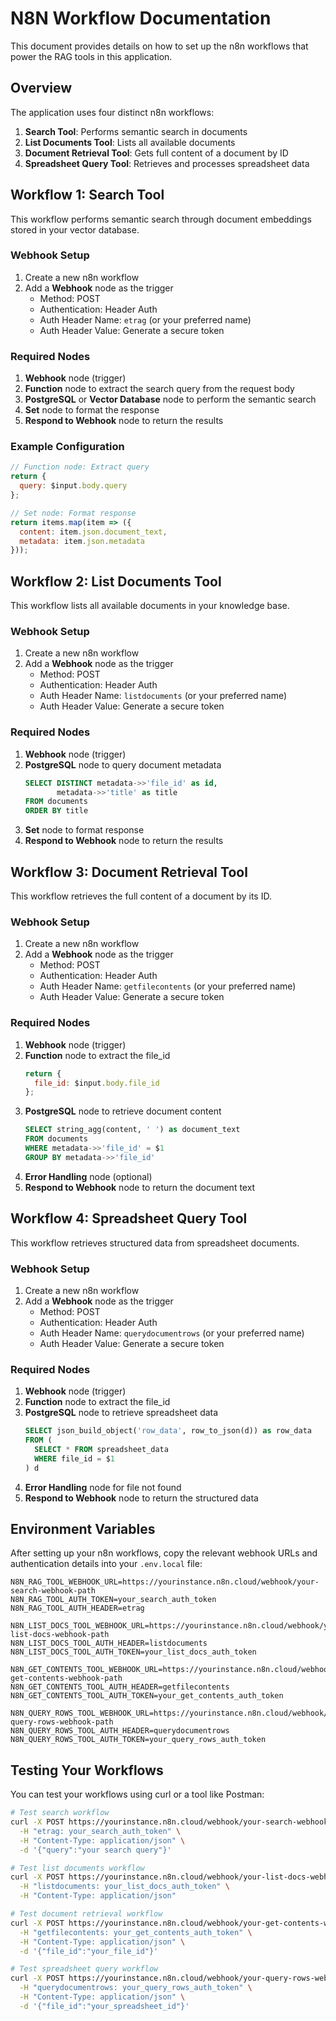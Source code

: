 # N8N Workflow Documentation

This document provides details on how to set up the n8n workflows that power the RAG tools in this application.

## Overview

The application uses four distinct n8n workflows:

1. **Search Tool**: Performs semantic search in documents
2. **List Documents Tool**: Lists all available documents
3. **Document Retrieval Tool**: Gets full content of a document by ID
4. **Spreadsheet Query Tool**: Retrieves and processes spreadsheet data

## Workflow 1: Search Tool

This workflow performs semantic search through document embeddings stored in your vector database.

### Webhook Setup

1. Create a new n8n workflow
2. Add a **Webhook** node as the trigger
   - Method: POST
   - Authentication: Header Auth
   - Auth Header Name: `etrag` (or your preferred name)
   - Auth Header Value: Generate a secure token

### Required Nodes

1. **Webhook** node (trigger)
2. **Function** node to extract the search query from the request body
3. **PostgreSQL** or **Vector Database** node to perform the semantic search
4. **Set** node to format the response
5. **Respond to Webhook** node to return the results

### Example Configuration

```javascript
// Function node: Extract query
return {
  query: $input.body.query
};

// Set node: Format response
return items.map(item => ({
  content: item.json.document_text,
  metadata: item.json.metadata
}));
```

## Workflow 2: List Documents Tool

This workflow lists all available documents in your knowledge base.

### Webhook Setup

1. Create a new n8n workflow
2. Add a **Webhook** node as the trigger
   - Method: POST
   - Authentication: Header Auth
   - Auth Header Name: `listdocuments` (or your preferred name)
   - Auth Header Value: Generate a secure token

### Required Nodes

1. **Webhook** node (trigger)
2. **PostgreSQL** node to query document metadata
   ```sql
   SELECT DISTINCT metadata->>'file_id' as id, 
          metadata->>'title' as title 
   FROM documents
   ORDER BY title
   ```
3. **Set** node to format response
4. **Respond to Webhook** node to return the results

## Workflow 3: Document Retrieval Tool

This workflow retrieves the full content of a document by its ID.

### Webhook Setup

1. Create a new n8n workflow
2. Add a **Webhook** node as the trigger
   - Method: POST
   - Authentication: Header Auth
   - Auth Header Name: `getfilecontents` (or your preferred name)
   - Auth Header Value: Generate a secure token

### Required Nodes

1. **Webhook** node (trigger)
2. **Function** node to extract the file_id
   ```javascript
   return {
     file_id: $input.body.file_id
   };
   ```
3. **PostgreSQL** node to retrieve document content
   ```sql
   SELECT string_agg(content, ' ') as document_text
   FROM documents
   WHERE metadata->>'file_id' = $1
   GROUP BY metadata->>'file_id'
   ```
4. **Error Handling** node (optional)
5. **Respond to Webhook** node to return the document text

## Workflow 4: Spreadsheet Query Tool

This workflow retrieves structured data from spreadsheet documents.

### Webhook Setup

1. Create a new n8n workflow
2. Add a **Webhook** node as the trigger
   - Method: POST
   - Authentication: Header Auth
   - Auth Header Name: `querydocumentrows` (or your preferred name)
   - Auth Header Value: Generate a secure token

### Required Nodes

1. **Webhook** node (trigger)
2. **Function** node to extract the file_id
3. **PostgreSQL** node to retrieve spreadsheet data
   ```sql
   SELECT json_build_object('row_data', row_to_json(d)) as row_data
   FROM (
     SELECT * FROM spreadsheet_data
     WHERE file_id = $1
   ) d
   ```
4. **Error Handling** node for file not found
5. **Respond to Webhook** node to return the structured data

## Environment Variables

After setting up your n8n workflows, copy the relevant webhook URLs and authentication details into your `.env.local` file:

```
N8N_RAG_TOOL_WEBHOOK_URL=https://yourinstance.n8n.cloud/webhook/your-search-webhook-path
N8N_RAG_TOOL_AUTH_TOKEN=your_search_auth_token
N8N_RAG_TOOL_AUTH_HEADER=etrag

N8N_LIST_DOCS_TOOL_WEBHOOK_URL=https://yourinstance.n8n.cloud/webhook/your-list-docs-webhook-path
N8N_LIST_DOCS_TOOL_AUTH_HEADER=listdocuments
N8N_LIST_DOCS_TOOL_AUTH_TOKEN=your_list_docs_auth_token

N8N_GET_CONTENTS_TOOL_WEBHOOK_URL=https://yourinstance.n8n.cloud/webhook/your-get-contents-webhook-path
N8N_GET_CONTENTS_TOOL_AUTH_HEADER=getfilecontents
N8N_GET_CONTENTS_TOOL_AUTH_TOKEN=your_get_contents_auth_token

N8N_QUERY_ROWS_TOOL_WEBHOOK_URL=https://yourinstance.n8n.cloud/webhook/your-query-rows-webhook-path
N8N_QUERY_ROWS_TOOL_AUTH_HEADER=querydocumentrows
N8N_QUERY_ROWS_TOOL_AUTH_TOKEN=your_query_rows_auth_token
```

## Testing Your Workflows

You can test your workflows using curl or a tool like Postman:

```bash
# Test search workflow
curl -X POST https://yourinstance.n8n.cloud/webhook/your-search-webhook-path \
  -H "etrag: your_search_auth_token" \
  -H "Content-Type: application/json" \
  -d '{"query":"your search query"}'

# Test list documents workflow
curl -X POST https://yourinstance.n8n.cloud/webhook/your-list-docs-webhook-path \
  -H "listdocuments: your_list_docs_auth_token" \
  -H "Content-Type: application/json"

# Test document retrieval workflow
curl -X POST https://yourinstance.n8n.cloud/webhook/your-get-contents-webhook-path \
  -H "getfilecontents: your_get_contents_auth_token" \
  -H "Content-Type: application/json" \
  -d '{"file_id":"your_file_id"}'

# Test spreadsheet query workflow
curl -X POST https://yourinstance.n8n.cloud/webhook/your-query-rows-webhook-path \
  -H "querydocumentrows: your_query_rows_auth_token" \
  -H "Content-Type: application/json" \
  -d '{"file_id":"your_spreadsheet_id"}'
``` 